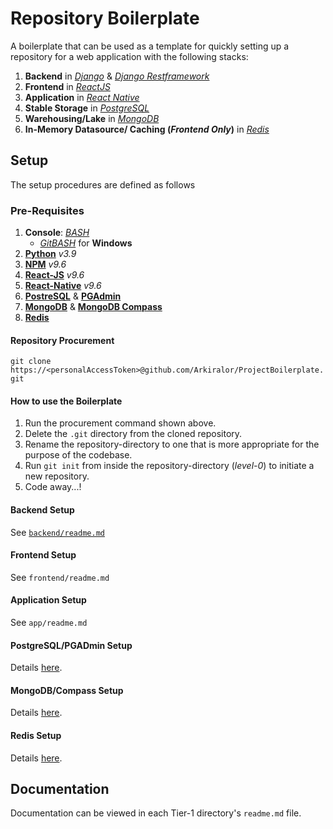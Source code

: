 # Repository Boilerplate

A boilerplate that can be used as a template for quickly setting up a repository for a web application with the following stacks:

1. __Backend__ in [_Django_](https://www.djangoproject.com/) & [_Django Restframework_](https://www.django-rest-framework.org/)
2. __Frontend__ in [_ReactJS_](https://react.dev/)
3. __Application__ in [_React Native_](https://reactnative.dev/)
4. __Stable Storage__ in [_PostgreSQL_](https://www.postgresql.org/)
5. __Warehousing/Lake__ in [_MongoDB_](https://www.mongodb.com/)
6. __In-Memory Datasource/ Caching (_Frontend Only_)__ in [_Redis_](https://redis.io/)

## Setup

The setup procedures are defined as follows

### Pre-Requisites

1. __Console__: _[BASH](https://www.gnu.org/software/bash/)_
    - _[GitBASH](https://git-scm.com/downloads)_ for __Windows__
2. __[Python](https://www.python.org/)__ _v3.9_
3. __[NPM](https://www.npmjs.com/)__ _v9.6_
4. __[React-JS](https://legacy.reactjs.org/)__ _v9.6_
5. __[React-Native](https://reactnative.dev/)__ _v9.6_
6. __[PostreSQL](https://www.postgresql.org/)__ & __[PGAdmin](https://www.pgadmin.org/)__
7. __[MongoDB](https://www.mongodb.com/)__ & __[MongoDB Compass](https://www.mongodb.com/products/compass)__
8. __[Redis](https://redis.io/)__

#### Repository Procurement

`git clone https://<personalAccessToken>@github.com/Arkiralor/ProjectBoilerplate.git`

#### How to use the Boilerplate

1. Run the procurement command shown above.
2. Delete the `.git` directory from the cloned repository.
3. Rename the repository-directory to one that is more appropriate for the purpose of the codebase.
4. Run `git init` from inside the repository-directory (_level-0_) to initiate a new repository.
5. Code away...!

#### Backend Setup

See [`backend/readme.md`](https://github.com/Arkiralor/ProjectBoilerplate/blob/master/backend/README.md)

#### Frontend Setup

See `frontend/readme.md`

#### Application Setup

See `app/readme.md`

#### PostgreSQL/PGADmin Setup

Details [here](https://www.postgresql.org/docs/current/tutorial-install.html).

#### MongoDB/Compass Setup

Details [here](https://www.mongodb.com/docs/manual/administration/install-community/).

#### Redis Setup

Details [here](https://redis.io/docs/getting-started/installation/).

## Documentation

Documentation can be viewed in each Tier-1 directory's `readme.md` file.
